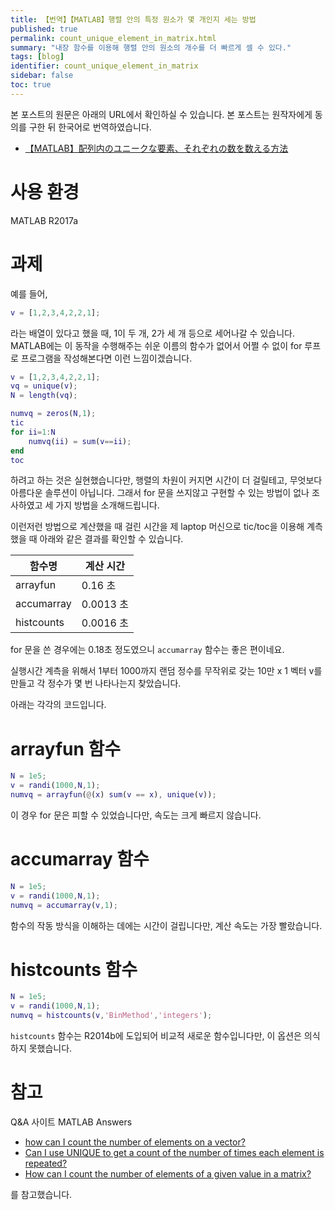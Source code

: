 ```yaml
---
title: 【번역】【MATLAB】행렬 안의 특정 원소가 몇 개인지 세는 방법
published: true
permalink: count_unique_element_in_matrix.html
summary: "내장 함수를 이용해 행렬 안의 원소의 개수를 더 빠르게 셀 수 있다."
tags: [blog]
identifier: count_unique_element_in_matrix
sidebar: false
toc: true
---
```


본 포스트의 원문은 아래의 URL에서 확인하실 수 있습니다. 본 포스트는 원작자에게 동의를 구한 뒤 한국어로 번역하였습니다.

- [【MATLAB】配列内のユニークな要素、それぞれの数を数える方法](https://qiita.com/eigs/items/c6668d6a478369e7e525)

# 사용 환경

MATLAB R2017a

# 과제

예를 들어,

```matlab
v = [1,2,3,4,2,2,1];
```

라는 배열이 있다고 했을 때, 1이 두 개, 2가 세 개 등으로 세어나갈 수 있습니다. MATLAB에는 이 동작을 수행해주는 쉬운 이름의 함수가 없어서 어쩔 수 없이 for 루프로 프로그램을 작성해본다면 이런 느낌이겠습니다.

```matlab
v = [1,2,3,4,2,2,1];
vq = unique(v);
N = length(vq);

numvq = zeros(N,1);
tic
for ii=1:N
    numvq(ii) = sum(v==ii);
end
toc
```

하려고 하는 것은 실현했습니다만, 행렬의 차원이 커지면 시간이 더 걸릴테고, 무엇보다 아름다운 솔루션이 아닙니다. 그래서 for 문을 쓰지않고 구현할 수 있는 방법이 없나 조사하였고 세 가지 방법을 소개해드립니다.

이런저런 방법으로 계산했을 때 걸린 시간을 제 laptop 머신으로 tic/toc을 이용해 계측했을 때 아래와 같은 결과를 확인할 수 있습니다.

| 함수명      | 계산 시간  |
|------------|------------|
| arrayfun   | 0.16 초   |
| accumarray | 0.0013 초 |
| histcounts | 0.0016 초 |

for 문을 쓴 경우에는 0.18초 정도였으니 `accumarray` 함수는 좋은 편이네요.

실행시간 계측을 위해서 1부터 1000까지 랜덤 정수를 무작위로 갖는 10만 x 1 벡터 v를 만들고 각 정수가 몇 번 나타나는지 찾았습니다.

아래는 각각의 코드입니다.

# arrayfun 함수

```matlab
N = 1e5;
v = randi(1000,N,1);
numvq = arrayfun(@(x) sum(v == x), unique(v));
```

이 경우 for 문은 피할 수 있었습니다만, 속도는 크게 빠르지 않습니다.

# accumarray 함수

```matlab
N = 1e5;
v = randi(1000,N,1);
numvq = accumarray(v,1);
```

함수의 작동 방식을 이해하는 데에는 시간이 걸립니다만, 계산 속도는 가장 빨랐습니다.

# histcounts 함수

```matlab
N = 1e5;
v = randi(1000,N,1);
numvq = histcounts(v,'BinMethod','integers');
```

`histcounts` 함수는 R2014b에 도입되어 비교적 새로운 함수입니다만, 이 옵션은 의식하지 못했습니다.

# 참고

Q&A 사이트 MATLAB Answers

* [how can I count the number of elements on a vector?](https://kr.mathworks.com/matlabcentral/answers/282986-how-can-i-count-the-number-of-elements-on-a-vector?s_eid=PSM_29435)
* [Can I use UNIQUE to get a count of the number of times each element is repeated?](https://kr.mathworks.com/matlabcentral/answers/96776-can-i-use-unique-to-get-a-count-of-the-number-of-times-each-element-is-repeated?s_eid=PSM_29435&requestedDomain=)
* [How can I count the number of elements of a given value in a matrix?](https://jp.mathworks.com/matlabcentral/answers/181613-how-can-i-count-the-number-of-elements-of-a-given-value-in-a-matrix?s_eid=PSM_29435)

를 참고했습니다.